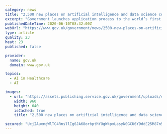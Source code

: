 ```yaml
---
category: news
title: "2,500 new places on artificial intelligence and data science conversion courses now open to applicants"
excerpt: "Government launches application process to the world’s first artificial intelligence and data science conversion courses"
publishedDateTime: 2020-06-10T08:32:00Z
webUrl: "https://www.gov.uk/government/news/2500-new-places-on-artificial-intelligence-and-data-science-conversion-courses-now-open-to-applicants"
type: article
quality: 23
heat: 23
published: false

provider:
  name: gov.uk
  domain: www.gov.uk

topics:
  - AI in Healthcare
  - AI

images:
  - url: "https://assets.publishing.service.gov.uk/government/uploads/system/uploads/default_news_organisation_image_data/file/42/s960_100PS_960.jpg"
    width: 960
    height: 640
    isCached: true
    title: "2,500 new places on artificial intelligence and data science conversion courses now open to applicants"

secured: "UcjIAuxngWlTC4RnsllIg6JA68orbpthYOgWkpxLasyN0GCU6Y9ddE25M87n5ZSltG2/1Hhw8O0A9G9JwIR+kNqgEMQZzCO9t7N7tiByzcVqG1983qjeKLHFz3pSQ7R/mzBUVV3dCXQ5Mdd1v/aO/ldbTSL/cpyWm6AW8DH0ASuMI27L73F1pnQFPmINnZitp08UdTYICeNYRpZNKYe7dNt34p7MhZLTTb1mfqpmzuE6uyf0j1s6Ho0bGrKz5GWrZo7qG0ZSWbPUg6pLKTGBD5z+j2XGwKkCpHx0cjTsWq2lTRQatbSQsvOfAq/8r0X7;xE5PMds6PJnPLgl/VdmYYQ=="
---
```



